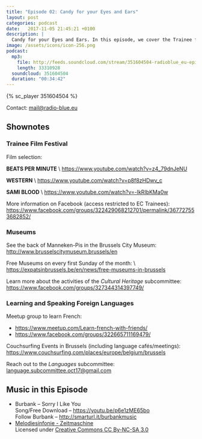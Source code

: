 ```yaml
---
title: "Episode 02: Candy for your Eyes and Ears"
layout: post
categories: podcast
date:   2017-11-05 21:45:21 +0100
description: |
  Candy for your Eyes and Ears. In this episode, we cover the Trainee film festival, insights on (inofficial) activities of the Cultural Heritage subcommittee and learn more about the different offers for you of the language subcommittee.
image: /assets/icons/icon-256.png
podcast:
  mp3:
    file: http://feeds.soundcloud.com/stream/351604504-radioblue_eu-episode-02.mp3
    length: 33310928
  soundcloud: 351604504
  duration: "00:34:42"
---
```


{% sc_player 351604504 %}

Contact: <mail@radio-blue.eu>

## Shownotes

### Trainee Film Festival

Film selection:

**BEATS PER MINUTE** \\
<https://www.youtube.com/watch?v=z4_79dnJeNU>

**WESTERN** \\
<https://www.youtube.com/watch?v=p8f8zHDwv_c>

**SAMI BLOOD** \\
<https://www.youtube.com/watch?v=-lkRIbKMa0w>

More information on Facebook (access restricted to EC Trainees):  
<https://www.facebook.com/groups/322429068212701/permalink/367727553682852/>

### Museums

See the back of Manneken-Pis in the Brussels City Museum:  
<http://www.brusselscitymuseum.brussels/en>

Free Museums on every first Sunday of the month: \\
<https://expatsinbrussels.be/en/news/free-museums-in-brussels>

Learn more about the activities of the *Cultural Heritage* subcommittee:  
<https://www.facebook.com/groups/327344314397749/>

### Learning and Speaking Foreign Languages

Meetup group to learn French:

- <https://www.meetup.com/Learn-french-with-friends/>
- <https://www.facebook.com/groups/322665711169479/>

Couchsurfing Events in Brussels (including language cafés/meetings):  
<https://www.couchsurfing.com/places/europe/belgium/brussels>

Reach out to the *Languages* subcommittee:  
<language.subcommittee.oct17@gmail.com>

## Music in this Episode

- Burbank – Sorry I Like You   
  Song/Free Download – <https://youtu.be/p6e1zME65bo>   
  Follow Burbank – <http://smarturl.it/burbankmusic>
- [Melodiesinfonie - Zeitmaschine](http://freemusicarchive.org/music/Melodiesinfonie/CC-10_Europe_Mixtape/Zeitmaschine)   
  Licensed under [Creative Commons CC By-NC-SA 3.0](http://creativecommons.org/licenses/by-nc-sa/3.0/)
